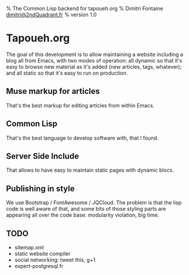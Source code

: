 % The Common Lisp backend for tapoueh.org
% Dimitri Fontaine <dimitri@2ndQuadrant.fr>
% version 1.0

# Tapoueh.org

The goal of this development is to allow maintaining a website including a
blog all from Emacs, with two modes of operation: all dynamic so that it's
easy to browse new material as it's added (new articles, tags, whatever);
and all static so that it's easy to run on production.

## Muse markup for articles

That's the best markup for editing articles from within Emacs.

## Common Lisp

That's the best language to develop software with, that I found.

## Server Side Include

That allows to have easy to maintain static pages with dynamic blocs.

## Publishing in style

We use Bootstrap / FontAwesome / JQCloud. The problem is that the lisp code
is well aware of that, and some bits of those styling parts are appearing
all over the code base: modularity violation, big time.

## TODO

  - sitemap.xml
  - static website compiler
  - social networking: tweet this, g+1
  - expert-postgresql.fr

